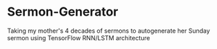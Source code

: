 # Sermon-Generator
Taking my mother's 4 decades of sermons to autogenerate her Sunday sermon using TensorFlow RNN/LSTM architecture
